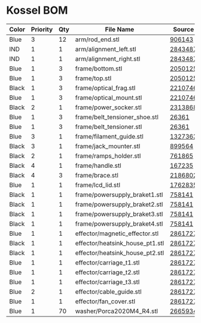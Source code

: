  # Kossel BOM 


Color | Priority | Qty | File Name | Source | Original File
------------- | ------------- | ------------- | ------------- | ------------- | -------------
Blue | 3 | 12 | arm/rod_end.stl | [906143](https://www.thingiverse.com/thing:906143) | rod_end_cup_V4.stl
IND | 1 | 1 | arm/alignment_left.stl | [2843487](https://www.thingiverse.com/thing:2843487) | Magnet_Rod_Tool_10mmBall_6mmRod_Left.stl
IND | 1 | 1 | arm/alignment_right.stl | [2843487](https://www.thingiverse.com/thing:2843487) | Magnet_Rod_Tool_10mmBall_6mmRod_Right.stl
Blue | 1 | 3 | frame/bottom.stl | [2050125](https://www.thingiverse.com/thing:2050125) | frame_bottom_v2.stl
Blue | 1 | 3 | frame/top.stl | [2050125](https://www.thingiverse.com/thing:2050125) | modded_frame_top_2020sw.stl
Black | 1 | 3 | frame/optical_frag.stl | [2210746](https://www.thingiverse.com/thing:2210746) | Anycubic_Optical_Flag.stl
Blue | 1 | 3 | frame/optical_mount.stl | [2210746](https://www.thingiverse.com/thing:2210746) | Anycubic_Optical_PCBMount.stl
Black | 2 | 1 | frame/power_socker.stl | [2313868](https://www.thingiverse.com/thing:2313868) | Kossel_Power_Socket_V2.stl
Blue | 1 | 3 | frame/belt_tensioner_shoe.stl | [26361](https://www.thingiverse.com/thing:26361) | X_Belt_Shoe.stl
Blue | 1 | 3 | frame/belt_tensioner.stl | [26361](https://www.thingiverse.com/thing:26361) | X_Belt.stl
Blue | 3 | 1 | frame/filament_guide.stl | [1327363](https://www.thingiverse.com/thing:1327363) | Filament_Guide.stl
Black | 3 | 1 | frame/jack_mounter.stl | [899564](https://www.thingiverse.com/thing:899564) | USB_Jack_Monuner.stl
Black | 2 | 1 | frame/ramps_holder.stl | [761865](https://www.thingiverse.com/thing:761865) | ramps_holder_kosel2020.stl
Black | 4 | 1 | frame/handle.stl | [167235](https://www.thingiverse.com/thing:167235) | Kossel_handle_straight.STL
Black | 4 | 3 | frame/brace.stl | [2186802](https://www.thingiverse.com/thing:2186802) | Aussteifung_oben.stl
Blue | 1 | 1 | frame/lcd_lid.stl | [1762835](https://www.thingiverse.com/thing:1762835) | obudowa_lcd_druk_-_with_reset.stl
Black | 1 | 1 | frame/powersupply_braket1.stl | [758141](https://www.thingiverse.com/thing:758141) | --
Black | 1 | 1 | frame/powersupply_braket2.stl | [758141](https://www.thingiverse.com/thing:758141) | --
Black | 1 | 1 | frame/powersupply_braket3.stl | [758141](https://www.thingiverse.com/thing:758141) | --
Black | 1 | 1 | frame/powersupply_braket4.stl | [758141](https://www.thingiverse.com/thing:758141) | --
Blue | 1 | 1 | effector/magnetic_effector.stl | [2861727](https://www.thingiverse.com/thing:2861727) | Magnetic_Effector.stl
Black | 1 | 1 | effector/heatsink_house_pt1.stl | [2861727](https://www.thingiverse.com/thing:2861727) | heatsink_house_1.stl
Black | 1 | 1 | effector/heatsink_house_pt2.stl | [2861727](https://www.thingiverse.com/thing:2861727) | heatsink_house_2.stl
Blue | 1 | 1 | effector/carriage_t1.stl | [2861727](https://www.thingiverse.com/thing:2861727) | Carriage80mm_Tower1.stl
Blue | 1 | 1 | effector/carriage_t2.stl | [2861727](https://www.thingiverse.com/thing:2861727) | Carriage80mm_Tower2.stl
Blue | 1 | 1 | effector/carriage_t3.stl | [2861727](https://www.thingiverse.com/thing:2861727) | Carriage80mm_Tower3.stl
Blue | 2 | 1 | effector/cable_guide.stl | [2861727](https://www.thingiverse.com/thing:2861727) | CableManagement.stl
Blue | 1 | 1 | effector/fan_cover.stl | [2861727](https://www.thingiverse.com/thing:2861727) | 4010_fan_cover.stl
Blue | 1 | 70 | washer/Porca2020M4_R4.stl | [2665934](https://www.thingiverse.com/thing:2665934) | ?
